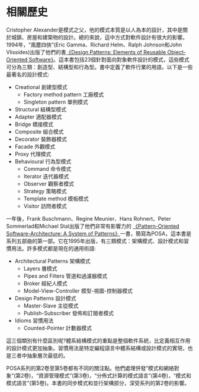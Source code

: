 # 相關歷史

Cristopher Alexander是模式之父，他的模式本質是以人為本的設計，其中是關於城鎮、房屋和建築物的設計。總的來說，這中方式對軟件設計有很大的影響。1994年，“風塵四俠”(Eric Gamma、Richard Helm、Ralph Johnson和John Vlissides)出版了他們的書[《Design Patterns: Elements of Reusable Object-Oriented Software》](https://en.wikipedia.org/wiki/Design_Patterns)。這本書包括23個針對面向對象軟件設計的模式，這些模式可分為三類：創造型、結構型和行為型。書中定義了軟件行業的用語，以下是一些最著名的設計模式:

* Creational 創建型模式
  * Factory method pattern 工廠模式
  * Singleton pattern 單例模式
*  Structural 結構型模式
  * Adapter 適配器模式
  * Bridge 橋接模式
  * Composite 組合模式
  * Decorator 裝飾器模式
  * Facade 外觀模式
  * Proxy 代理模式
* Behavioural 行為型模式
  * Command 命令模式
  * Iterator 迭代器模式
  * Observer 觀察者模式
  * Strategy 策略模式
  * Template method 模板模式
  * Visitor 訪問者模式

一年後，Frank Buschmann、Regine Meunier、Hans Rohnert、Peter Sommerlad和Michael Stal出版了他們非常有影響力的 [《Pattern-Oriented Software-Architecture: A System of Patterns》](https://www.wiley.com/WileyCDA/Section/id-406899.html)一書，簡寫為POSA，這本書是系列五部曲的第一部。它在1995年出版，有三類模式：架構模式、設計模式和習慣用法。許多模式都是現在的通用術語:

* Architectural Patterns 架構模式
  *  Layers 層模式
  * Pipes and Filters 管道和過濾器模式
  * Broker 經紀人模式
  * Model-View-Controller 模型-視圖-控制器模式
* Design Patterns 設計模式
  *  Master-Slave 主從模式
  * Publish-Subscriber 發佈和訂閱者模式
* Idioms 習慣用法
  * Counted-Pointer 計數器模式

這三個類別有什麼區別呢?體系結構模式的重點是整個軟件系統，比定義相互作用的設計模式更加抽象。習慣用法是特定編程語言中體系結構或設計模式的實現，也是三者中抽象層次最低的。

POSA系列的第2卷至第5卷都有不同的關注點。他們處理併發”模式和網絡對象”(第2卷)，“資源管理模式”(第3卷)，“分佈式計算的模式語言”(第4卷)，“模式和模式語言”(第5卷)。本書的同步模式和並行架構部分，深受系列的第2卷的影響。